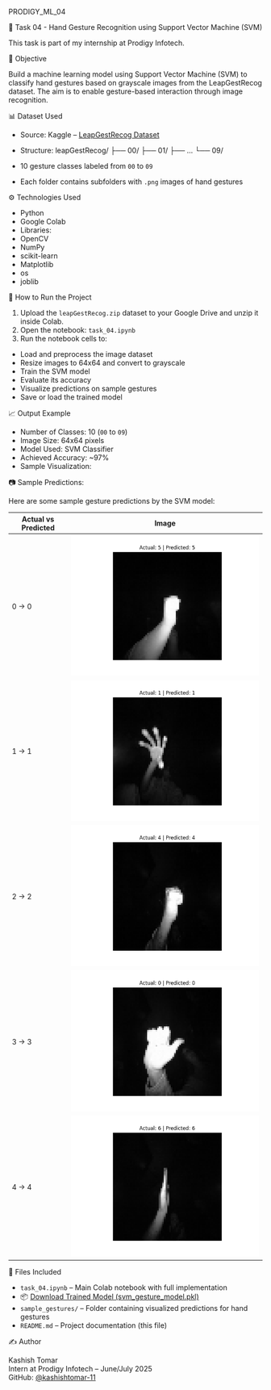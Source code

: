 PRODIGY_ML_04

🎯 Task 04 - Hand Gesture Recognition using Support Vector Machine (SVM)

This task is part of my internship at Prodigy Infotech.

📌 Objective

Build a machine learning model using Support Vector Machine (SVM) to classify hand gestures based on grayscale images from the LeapGestRecog dataset. The aim is to enable gesture-based interaction through image recognition.

 📊 Dataset Used

- Source: Kaggle – [LeapGestRecog Dataset](https://www.kaggle.com/datasets/kmader/leapgestrecog)
- Structure:
leapGestRecog/
├── 00/
├── 01/
├── ...
└── 09/

- 10 gesture classes labeled from `00` to `09`
- Each folder contains subfolders with `.png` images of hand gestures

⚙️ Technologies Used

- Python
- Google Colab
- Libraries:
- OpenCV
- NumPy
- scikit-learn
- Matplotlib
- os
- joblib

🚀 How to Run the Project

1. Upload the `leapGestRecog.zip` dataset to your Google Drive and unzip it inside Colab.
2. Open the notebook: `task_04.ipynb`
3. Run the notebook cells to:
 - Load and preprocess the image dataset
 - Resize images to 64x64 and convert to grayscale
 - Train the SVM model
 - Evaluate its accuracy
 - Visualize predictions on sample gestures
 - Save or load the trained model

📈 Output Example

- Number of Classes: 10 (`00` to `09`)
- Image Size: 64x64 pixels
- Model Used: SVM Classifier
- Achieved Accuracy: ~97%
- Sample Visualization:

📷 Sample Predictions:

Here are some sample gesture predictions by the SVM model:

| Actual vs Predicted | Image |
|---------------------|-------|
| 0 → 0 | ![](sample_gestures/sample_00.png) |
| 1 → 1 | ![](sample_gestures/sample_01.png) |
| 2 → 2 | ![](sample_gestures/sample_02.png) |
| 3 → 3 | ![](sample_gestures/sample_03.png) |
| 4 → 4 | ![](sample_gestures/sample_04.png) |


📂 Files Included

- `task_04.ipynb` – Main Colab notebook with full implementation
- 📦 [Download Trained Model (svm_gesture_model.pkl)](https://drive.google.com/file/d/1PPNYLDP2Nia91LtKf3hNdY7In5aFsglZ/view?usp=sharing)
- `sample_gestures/` – Folder containing visualized predictions for hand gestures
- `README.md` – Project documentation (this file)

✍️ Author

Kashish Tomar  
Intern at Prodigy Infotech – June/July 2025  
GitHub: [@kashishtomar-11](https://github.com/kashishtomar-11)
